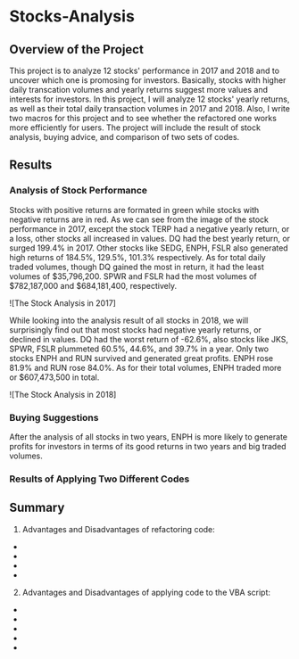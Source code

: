 # Stocks-Analysis
## Overview of the Project
This project is to analyze 12 stocks' performance in 2017 and 2018 and to uncover which one is promosing for investors. Basically, stocks with higher daily transcation volumes and yearly returns suggest more values and interests for investors. In this project, I will analyze 12 stocks' yearly returns, as well as their total daily transaction volumes in 2017 and 2018. Also, I write two macros for this project and to see whether the refactored one works more efficiently for users. The project will include the result of stock analysis, buying advice, and comparison of two sets of codes.

## Results
### Analysis of Stock Performance
Stocks with positive returns are formated in green while stocks with negative returns are in red. As we can see from the image of the stock performance in 2017, except the stock TERP had a negative yearly return, or a loss, other stocks all increased in values. DQ had the best yearly return, or surged 199.4% in 2017. Other stocks like SEDG, ENPH, FSLR also generated high returns of 184.5%, 129.5%, 101.3% respectively. As for total daily traded volumes, though DQ gained the most in return, it had the least volumes of $35,796,200. SPWR and FSLR had the most volumes of $782,187,000 and $684,181,400, respectively.

![The Stock Analysis in 2017]

While looking into the analysis result of all stocks in 2018, we will surprisingly find out that most stocks had negative yearly returns, or declined in values. DQ had the worst return of -62.6%, also stocks like JKS, SPWR, FSLR plummeted 60.5%, 44.6%, and 39.7% in a year. Only two stocks ENPH and RUN survived and generated great profits. ENPH rose 81.9% and RUN rose 84.0%. As for their total volumes, ENPH traded more or $607,473,500 in total.

![The Stock Analysis in 2018]


### Buying Suggestions
After the analysis of all stocks in two years, ENPH is more likely to generate profits for investors in terms of its good returns in two years and big traded volumes. 


### Results of Applying Two Different Codes





## Summary 

1. Advantages and Disadvantages of refactoring code:

-
-
-
-


2. Advantages and Disadvantages of applying code to the VBA script:


-
-
-
-
-

